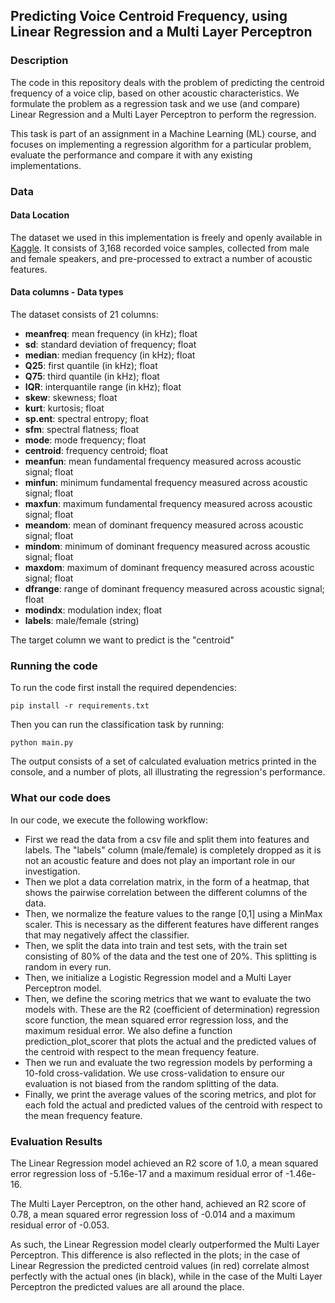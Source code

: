 ## Predicting Voice Centroid Frequency, using Linear Regression and a Multi Layer Perceptron 

### Description 

The code in this repository deals with the problem of predicting the centroid frequency of a voice clip, based on other acoustic characteristics. We formulate the problem as a regression task and we use (and compare) Linear Regression and a Multi Layer Perceptron to perform the regression.

This task is part of an assignment in a Machine Learning (ML) course, and focuses on implementing a regression algorithm for a particular problem, evaluate the performance and compare it with any existing implementations.

### Data 

#### Data Location
The dataset we used in this implementation is freely and openly available in [Kaggle](https://www.kaggle.com/primaryobjects/voicegender). It consists of 3,168 recorded voice samples, collected from male and female speakers, and pre-processed to extract a number of acoustic features.

#### Data columns - Data types

The dataset consists of 21 columns:

- **meanfreq**: mean frequency (in kHz); float
- **sd**: standard deviation of frequency; float
- **median**: median frequency (in kHz); float
- **Q25**: first quantile (in kHz); float
- **Q75**: third quantile (in kHz); float
- **IQR**: interquantile range (in kHz); float
- **skew**: skewness; float
- **kurt**: kurtosis; float
- **sp.ent**: spectral entropy; float
- **sfm**: spectral flatness; float
- **mode**: mode frequency; float
- **centroid**: frequency centroid; float
- **meanfun**: mean fundamental frequency measured across acoustic signal; float
- **minfun**: minimum fundamental frequency measured across acoustic signal; float
- **maxfun**: maximum fundamental frequency measured across acoustic signal; float
- **meandom**: mean of dominant frequency measured across acoustic signal; float
- **mindom**: minimum of dominant frequency measured across acoustic signal; float
- **maxdom**: maximum of dominant frequency measured across acoustic signal; float
- **dfrange**: range of dominant frequency measured across acoustic signal; float
- **modindx**: modulation index; float
- **labels**: male/female (string)

The target column we want to predict is the "centroid"

### Running the code

To run the code first install the required dependencies:

```
pip install -r requirements.txt
```
Then you can run the classification task by running:

```
python main.py
```

The output consists of a set of calculated evaluation metrics printed in the console, and a number of plots, all illustrating the regression's performance.

### What our code does

In our code, we execute the following workflow:

- First we read the data from a csv file and split them into features and labels. The "labels" column (male/female) is completely dropped as it is not an acoustic feature and does not play an important role in our investigation. 
- Then we plot a data correlation matrix, in the form of a heatmap, that shows the pairwise correlation between the different columns of the data.
- Then, we normalize the feature values to the range [0,1]  using a MinMax scaler. This is necessary as the different features have different ranges that may negatively affect the classifier.
- Then, we split the data into train and test sets, with the train set consisting of 80% of the data and the test one of 20%. This splitting is random in every run.
- Then, we initialize a Logistic Regression model and a Multi Layer Perceptron model.
- Then, we define the scoring metrics that we want to evaluate the two models with. These are the R2 (coefficient of determination) regression score function, the mean squared error regression loss, and the maximum residual error. We also define a function prediction_plot_scorer that plots the actual and the predicted values of the centroid with respect to the mean frequency feature.
- Then we run and evaluate the two regression models by performing a 10-fold cross-validation. We use cross-validation to ensure our evaluation is not biased from the random splitting of the data. 
- Finally, we print the average values of the scoring metrics, and plot for each fold the actual and predicted values of the centroid with respect to the mean frequency feature.

### Evaluation Results

The Linear Regression model achieved an R2 score of 1.0, a mean squared error regression loss of -5.16e-17 and a maximum residual error of -1.46e-16. 

The Multi Layer Perceptron, on the other hand, achieved an R2 score of 0.78, a mean squared error regression loss of -0.014 and a maximum residual error of -0.053. 

As such, the Linear Regression model clearly outperformed the Multi Layer Perceptron. This difference is also reflected in the plots; in the case of Linear Regression the predicted centroid values (in red) correlate almost perfectly with the actual ones (in black), while in the case of the Multi Layer Perceptron the predicted values are all around the place.







